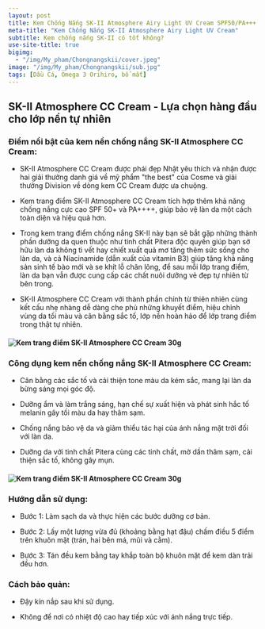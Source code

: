 ```yaml
---
layout: post
title: Kem Chống Nắng SK-II Atmosphere Airy Light UV Cream SPF50/PA+++ 30g.
meta-title: "Kem Chống Nắng SK-II Atmosphere Airy Light UV Cream"
subtitle: Kem chống nắng SK-II có tốt không?
use-site-title: true
bigimg:
  - "/img/My_pham/Chongnangskii/cover.jpeg"
image: "/img/My_pham/Chongnangskii/sub.jpg"
tags: [Dầu Cá, Omega 3 Orihiro, bổ mắt]
---
```

**SK-II Atmosphere CC Cream - Lựa chọn hàng đầu cho lớp nền tự nhiên**
----------------------------------------------------------------------

### **Điểm nổi bật của kem nền chống nắng SK-II Atmosphere CC Cream:**

- SK-II Atmosphere CC Cream được phái đẹp Nhật yêu thích và nhận được hai giải thưởng danh giá về mỹ phẩm "the best" của Cosme và giải thưởng Division về dòng kem CC Cream được ưa chuộng.

- Kem trang điểm SK-II Atmosphere CC Cream tích hợp thêm khả năng chống nắng cực cao SPF 50+ và PA++++, giúp bảo vệ làn da một cách toàn diện và hiệu quả hơn.

- Trong kem trang điểm chống nắng SK-II này bạn sẽ bắt gặp những thành phần dưỡng da quen thuộc như tinh chất Pitera độc quyền giúp bạn sở hữu làn da không tì vết hay chiết xuất quả mơ tăng thêm sức sống cho làn da, và cả Niacinamide (dẫn xuất của vitamin B3) giúp tăng khả năng sản sinh tế bào mới và se khít lỗ chân lông, để sau mỗi lớp trang điểm, làn da bạn vẫn được cung cấp các chất nuôi dưỡng vẻ đẹp tự nhiên từ bên trong.

- SK-II Atmosphere CC Cream với thành phần chính từ thiên nhiên cùng kết cấu nhẹ nhàng dễ dàng che phủ những khuyết điểm, hiệu chỉnh vùng da tối màu và cân bằng sắc tố, lớp nền hoàn hảo để lớp trang điểm trong thật tự nhiên. 

#### ![Kem trang điểm SK-II Atmosphere CC Cream 30g](https://cdn.cuahangkhoedep.com/data/data/1/kem-trang-diem-sk-ii-atmosphere-cc-cream-30g-1.jpeg)

### **Công dụng kem nền chống nắng SK-II Atmosphere CC Cream:**

- Cân bằng các sắc tố và cải thiện tone màu da kém sắc, mang lại làn da bừng sáng mọi góc độ.

- Dưỡng ẩm và làm trắng sáng, hạn chế sự xuất hiện và phát sinh hắc tố melanin gây tối màu da hay thâm sạm.

- Chống nắng bảo vệ da và giảm thiểu tác hại của ánh nắng mặt trời đối với làn da.

- Dưỡng da với tinh chất Pitera cùng các tinh chất, mờ dần thâm sạm, cải thiện sắc tố, không gây mụn.

#### ![Kem trang điểm SK-II Atmosphere CC Cream 30g](https://cdn.cuahangkhoedep.com/data/data/1/kem-trang-diem-sk-ii-atmosphere-cc-cream-30g-2.jpeg)

### **Hướng dẫn sử dụng:**

- Bước 1: Làm sạch da và thực hiện các bước dưỡng cơ bản.

- Bước 2: Lấy một lượng vừa đủ (khoảng bằng hạt đậu) chấm điều 5 điểm trên khuôn mặt (trán, hai bên má, mũi và cằm).

- Bước 3: Tán đều kem bằng tay khắp toàn bộ khuôn mặt để kem dàn trải đều hơn.

### **Cách bảo quản:**

- Đậy kín nắp sau khi sử dụng.

- Không để nơi có nhiệt độ cao hay tiếp xúc với ánh nắng trực tiếp.